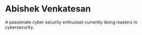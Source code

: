 # Abishek Venkatesan
A passionate cyber security enthusiast currently doing masters in cybersecurity.

